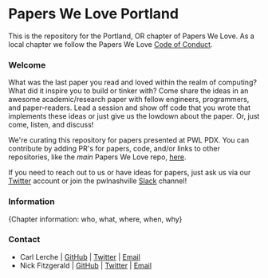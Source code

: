 # Papers We Love Portland

This is the repository for the Portland, OR chapter of Papers We Love. As a local chapter we follow the Papers We Love [Code of Conduct](code-of-conduct.md).

### Welcome

What was the last paper you read and loved within the realm of computing? What did it inspire you to build or tinker with? Come share the ideas in an awesome academic/research paper with fellow engineers, programmers, and paper-readers. Lead a session and show off code that you wrote that implements these ideas or just give us the lowdown about the paper. Or, just come, listen, and discuss!

We're curating this repository for papers presented at PWL PDX. You can contribute by adding PR's for papers, code, and/or links to other repositories, like the _main_ Papers We Love repo, [here](https://github.com/papers-we-love/papers-we-love).

If you need to reach out to us or have ideas for papers, just ask us via our [Twitter](https://twitter.com/pwlpdx) account or join the pwlnashville [Slack](http://papersweloveslack.herokuapp.com/) channel!

### Information

{Chapter information: who, what, where, when, why}

### Contact

- Carl Lerche | [GitHub](https://github.com/carllerche) | [Twitter](https://twitter.com/carllerche) | [Email](mailto:me@carllerche.com)
- Nick Fitzgerald | [GitHub](https://github.com/fitzgen) | [Twitter](https://twitter.com/fitzgen) | [Email](mailto:fitzgen@gmail.com)
